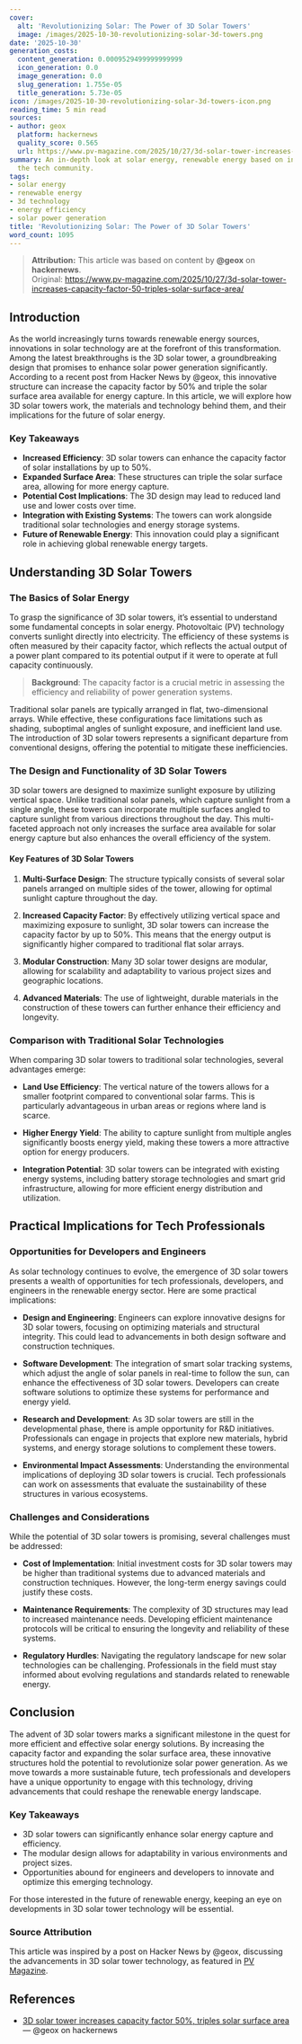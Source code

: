 ```yaml
---
cover:
  alt: 'Revolutionizing Solar: The Power of 3D Solar Towers'
  image: /images/2025-10-30-revolutionizing-solar-3d-towers.png
date: '2025-10-30'
generation_costs:
  content_generation: 0.0009529499999999999
  icon_generation: 0.0
  image_generation: 0.0
  slug_generation: 1.755e-05
  title_generation: 5.73e-05
icon: /images/2025-10-30-revolutionizing-solar-3d-towers-icon.png
reading_time: 5 min read
sources:
- author: geox
  platform: hackernews
  quality_score: 0.565
  url: https://www.pv-magazine.com/2025/10/27/3d-solar-tower-increases-capacity-factor-50-triples-solar-surface-area/
summary: An in-depth look at solar energy, renewable energy based on insights from
  the tech community.
tags:
- solar energy
- renewable energy
- 3d technology
- energy efficiency
- solar power generation
title: 'Revolutionizing Solar: The Power of 3D Solar Towers'
word_count: 1095
---
```


> **Attribution:** This article was based on content by **@geox** on **hackernews**.  
> Original: https://www.pv-magazine.com/2025/10/27/3d-solar-tower-increases-capacity-factor-50-triples-solar-surface-area/

## Introduction

As the world increasingly turns towards renewable energy sources, innovations in solar technology are at the forefront of this transformation. Among the latest breakthroughs is the 3D solar tower, a groundbreaking design that promises to enhance solar power generation significantly. According to a recent post from Hacker News by @geox, this innovative structure can increase the capacity factor by 50% and triple the solar surface area available for energy capture. In this article, we will explore how 3D solar towers work, the materials and technology behind them, and their implications for the future of solar energy. 

### Key Takeaways
- **Increased Efficiency**: 3D solar towers can enhance the capacity factor of solar installations by up to 50%.
- **Expanded Surface Area**: These structures can triple the solar surface area, allowing for more energy capture.
- **Potential Cost Implications**: The 3D design may lead to reduced land use and lower costs over time.
- **Integration with Existing Systems**: The towers can work alongside traditional solar technologies and energy storage systems.
- **Future of Renewable Energy**: This innovation could play a significant role in achieving global renewable energy targets.

## Understanding 3D Solar Towers

### The Basics of Solar Energy

To grasp the significance of 3D solar towers, it’s essential to understand some fundamental concepts in solar energy. Photovoltaic (PV) technology converts sunlight directly into electricity. The efficiency of these systems is often measured by their capacity factor, which reflects the actual output of a power plant compared to its potential output if it were to operate at full capacity continuously. 

> **Background**: The capacity factor is a crucial metric in assessing the efficiency and reliability of power generation systems.

Traditional solar panels are typically arranged in flat, two-dimensional arrays. While effective, these configurations face limitations such as shading, suboptimal angles of sunlight exposure, and inefficient land use. The introduction of 3D solar towers represents a significant departure from conventional designs, offering the potential to mitigate these inefficiencies.

### The Design and Functionality of 3D Solar Towers

3D solar towers are designed to maximize sunlight exposure by utilizing vertical space. Unlike traditional solar panels, which capture sunlight from a single angle, these towers can incorporate multiple surfaces angled to capture sunlight from various directions throughout the day. This multi-faceted approach not only increases the surface area available for solar energy capture but also enhances the overall efficiency of the system.

#### Key Features of 3D Solar Towers

1. **Multi-Surface Design**: The structure typically consists of several solar panels arranged on multiple sides of the tower, allowing for optimal sunlight capture throughout the day.
  
2. **Increased Capacity Factor**: By effectively utilizing vertical space and maximizing exposure to sunlight, 3D solar towers can increase the capacity factor by up to 50%. This means that the energy output is significantly higher compared to traditional flat solar arrays.

3. **Modular Construction**: Many 3D solar tower designs are modular, allowing for scalability and adaptability to various project sizes and geographic locations.

4. **Advanced Materials**: The use of lightweight, durable materials in the construction of these towers can further enhance their efficiency and longevity.

### Comparison with Traditional Solar Technologies

When comparing 3D solar towers to traditional solar technologies, several advantages emerge:

- **Land Use Efficiency**: The vertical nature of the towers allows for a smaller footprint compared to conventional solar farms. This is particularly advantageous in urban areas or regions where land is scarce.

- **Higher Energy Yield**: The ability to capture sunlight from multiple angles significantly boosts energy yield, making these towers a more attractive option for energy producers.

- **Integration Potential**: 3D solar towers can be integrated with existing energy systems, including battery storage technologies and smart grid infrastructure, allowing for more efficient energy distribution and utilization.

## Practical Implications for Tech Professionals

### Opportunities for Developers and Engineers

As solar technology continues to evolve, the emergence of 3D solar towers presents a wealth of opportunities for tech professionals, developers, and engineers in the renewable energy sector. Here are some practical implications:

- **Design and Engineering**: Engineers can explore innovative designs for 3D solar towers, focusing on optimizing materials and structural integrity. This could lead to advancements in both design software and construction techniques.

- **Software Development**: The integration of smart solar tracking systems, which adjust the angle of solar panels in real-time to follow the sun, can enhance the effectiveness of 3D solar towers. Developers can create software solutions to optimize these systems for performance and energy yield.

- **Research and Development**: As 3D solar towers are still in the developmental phase, there is ample opportunity for R&D initiatives. Professionals can engage in projects that explore new materials, hybrid systems, and energy storage solutions to complement these towers.

- **Environmental Impact Assessments**: Understanding the environmental implications of deploying 3D solar towers is crucial. Tech professionals can work on assessments that evaluate the sustainability of these structures in various ecosystems.

### Challenges and Considerations

While the potential of 3D solar towers is promising, several challenges must be addressed:

- **Cost of Implementation**: Initial investment costs for 3D solar towers may be higher than traditional systems due to advanced materials and construction techniques. However, the long-term energy savings could justify these costs.

- **Maintenance Requirements**: The complexity of 3D structures may lead to increased maintenance needs. Developing efficient maintenance protocols will be critical to ensuring the longevity and reliability of these systems.

- **Regulatory Hurdles**: Navigating the regulatory landscape for new solar technologies can be challenging. Professionals in the field must stay informed about evolving regulations and standards related to renewable energy.

## Conclusion

The advent of 3D solar towers marks a significant milestone in the quest for more efficient and effective solar energy solutions. By increasing the capacity factor and expanding the solar surface area, these innovative structures hold the potential to revolutionize solar power generation. As we move towards a more sustainable future, tech professionals and developers have a unique opportunity to engage with this technology, driving advancements that could reshape the renewable energy landscape.

### Key Takeaways
- 3D solar towers can significantly enhance solar energy capture and efficiency.
- The modular design allows for adaptability in various environments and project sizes.
- Opportunities abound for engineers and developers to innovate and optimize this emerging technology.

For those interested in the future of renewable energy, keeping an eye on developments in 3D solar tower technology will be essential. 

### Source Attribution
This article was inspired by a post on Hacker News by @geox, discussing the advancements in 3D solar tower technology, as featured in [PV Magazine](https://www.pv-magazine.com/2025/10/27/3d-solar-tower-increases-capacity-factor-50-triples-solar-surface-area/).

## References

- [3D solar tower increases capacity factor 50%, triples solar surface area](https://www.pv-magazine.com/2025/10/27/3d-solar-tower-increases-capacity-factor-50-triples-solar-surface-area/) — @geox on hackernews